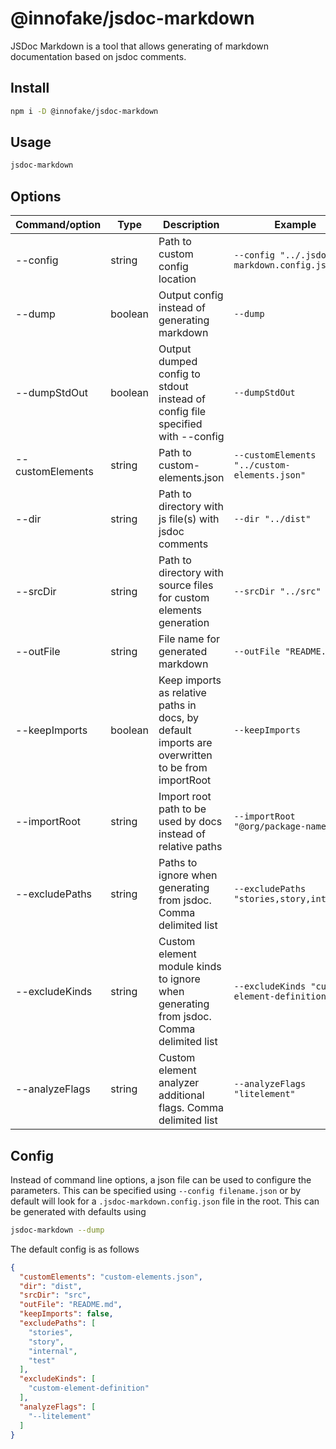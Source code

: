 # @innofake/jsdoc-markdown

JSDoc Markdown is a tool that allows generating of markdown documentation based on jsdoc comments.

## Install

```bash
npm i -D @innofake/jsdoc-markdown
```

## Usage

```bash
jsdoc-markdown
```

## Options

| Command/option   | Type     | Description                                                       | Example                                                 | 
| ---------------- | -------- | ----------------------------------------------------------------- | ------------------------------------------------------- | 
| --config         | string   | Path to custom config location                                    | `--config "../.jsdoc-markdown.config.json"`             | 
| --dump           | boolean  | Output config instead of generating markdown                      | `--dump`                                                | 
| --dumpStdOut     | boolean  | Output dumped config to stdout instead of config file specified with --config      | `--dumpStdOut`                         | 
| --customElements | string   | Path to custom-elements.json                                      | `--customElements "../custom-elements.json"`            | 
| --dir            | string   | Path to directory with js file(s) with jsdoc comments             | `--dir "../dist"`                                       | 
| --srcDir         | string   | Path to directory with source files for custom elements generation       | `--srcDir "../src"`                              | 
| --outFile        | string   | File name for generated markdown                                  | `--outFile "README.md"`                                 | 
| --keepImports    | boolean  | Keep imports as relative paths in docs, by default imports are overwritten to be from importRoot | `--keepImports`          | 
| --importRoot     | string   | Import root path to be used by docs instead of relative paths     | `--importRoot "@org/package-name"`                      | 
| --excludePaths   | string   | Paths to ignore when generating from jsdoc. Comma delimited list  | `--excludePaths "stories,story,internal"`               | 
| --excludeKinds   | string   | Custom element module kinds to ignore when generating from jsdoc. Comma delimited list | `--excludeKinds "custom-element-definition"`               | 
| --analyzeFlags   | string   | Custom element analyzer additional flags. Comma delimited list    | `--analyzeFlags "litelement"`                           | 


## Config

Instead of command line options, a json file can be used to configure the parameters. This can be specified using ```--config filename.json``` or by default will look for a ```.jsdoc-markdown.config.json``` file in the root. This can be generated with defaults using 

```bash
jsdoc-markdown --dump
```

The default config is as follows

```json
{
  "customElements": "custom-elements.json",
  "dir": "dist",
  "srcDir": "src",
  "outFile": "README.md",
  "keepImports": false,
  "excludePaths": [
    "stories",
    "story",
    "internal",
    "test"
  ],
  "excludeKinds": [
    "custom-element-definition"
  ],
  "analyzeFlags": [
    "--litelement"
  ]
}
```